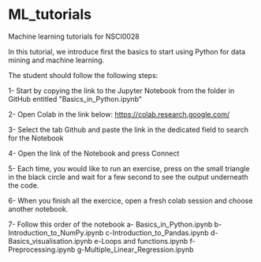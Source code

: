 # ML_tutorials
Machine learning tutorials for NSCI0028

In this tutorial, we introduce first the basics to start using Python for data mining and machine learning.

The student should follow the following steps:

1- Start by copying the link to the Jupyter Notebook from the folder in GitHub entitled "Basics_in_Python.ipynb"

2- Open Colab in the link below:
https://colab.research.google.com/

3- Select the tab Github and paste the link in the dedicated field to search for the Notebook

4- Open the link of the Notebook and press Connect

5- Each time, you would like to run an exercise, press on the small triangle in the black circle and wait for a few second to see the output underneath the code.

6- When you finish all the exercice, open a fresh colab session and choose another notebook.

7- Follow this order of the notebook
  a- Basics_in_Python.ipynb
  b-Introduction_to_NumPy.ipynb
  c-Introduction_to_Pandas.ipynb
  d-Basics_visualisation.ipynb
  e-Loops and functions.ipynb
  f-Preprocessing.ipynb
  g-Multiple_Linear_Regression.ipynb


